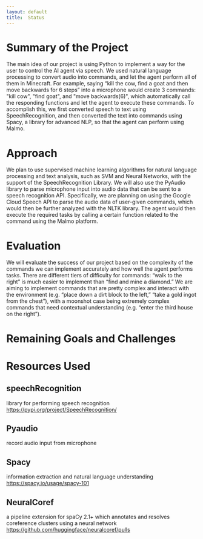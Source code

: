 ```yaml
---
layout: default
title:  Status
---
```


# Summary of the Project
The main idea of our project is using Python to implement a way for the user to control the AI agent via speech. We used natural language processing to convert audio into commands, and let the agent perform all of them in Minecraft. For example, saying “kill the cow, find a goat and then move backwards for 6 steps” into a microphone would create 3 commands: "kill cow", "find goat", and "move backwards(6)", which automatically call the responding functions and let the agent to execute these commands. To accomplish this, we first converted speech to text using SpeechRecognition, and then converted the text into commands using Spacy, a library for advanced NLP, so that the agent can perform using Malmo. 

# Approach




We plan to use supervised machine learning algorithms for natural language processing and text analysis, such as SVM and Neural Networks, with the support of the SpeechRecognition Library. We will also use the PyAudio library to parse microphone input into audio data that can be sent to a speech recognition API. Specifically, we are planning on using the Google Cloud Speech API to parse the audio data of user-given commands, which would then be further analyzed with the NLTK library. The agent would then execute the required tasks by calling a certain function related to the command using the Malmo platform. 

# Evaluation
We will evaluate the success of our project based on the complexity of the commands we can implement accurately and how well the agent performs tasks. There are different tiers of difficulty for commands: “walk to the right” is much easier to implement than “find and mine a diamond.” We are aiming to implement commands that are pretty complex and interact with the environment (e.g. “place down a dirt block to the left,” “take a gold ingot from the chest”), with a moonshot case being extremely complex commands that need contextual understanding (e.g. “enter the third house on the right”).
  
# Remaining Goals and Challenges

# Resources Used
## speechRecognition
library for performing speech recognition
https://pypi.org/project/SpeechRecognition/
## Pyaudio
record audio input from microphone
## Spacy
information extraction and natural language understanding 
https://spacy.io/usage/spacy-101
## NeuralCoref
a pipeline extension for spaCy 2.1+ which annotates and resolves coreference clusters using a neural network
https://github.com/huggingface/neuralcoref/pulls



